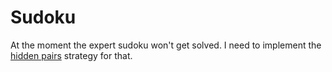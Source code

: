 # Sudoku

At the moment the expert sudoku won't get solved. I need to implement the
[hidden pairs](https://www.learn-sudoku.com/hidden-pairs.html) strategy for
that.
